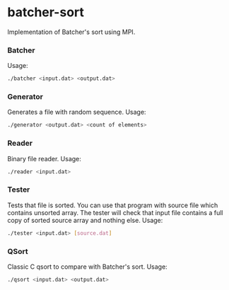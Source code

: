 # batcher-sort
Implementation of Batcher's sort using MPI.

### Batcher
Usage:
```sh
./batcher <input.dat> <output.dat>
```

### Generator
Generates a file with random sequence.
Usage:
```sh
./generator <output.dat> <count of elements>
```

### Reader
Binary file reader.
Usage:
```sh
./reader <input.dat>
```

### Tester
Tests that file is sorted. You can use that program with source file which contains unsorted array. The tester will check that input file contains a full copy of sorted source array and nothing else.
Usage:
```sh
./tester <input.dat> [source.dat]
```

### QSort
Classic C qsort to compare with Batcher's sort.
Usage:
```sh
./qsort <input.dat> <output.dat>
```
